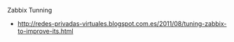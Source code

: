 Zabbix Tunning
  - http://redes-privadas-virtuales.blogspot.com.es/2011/08/tuning-zabbix-to-improve-its.html
